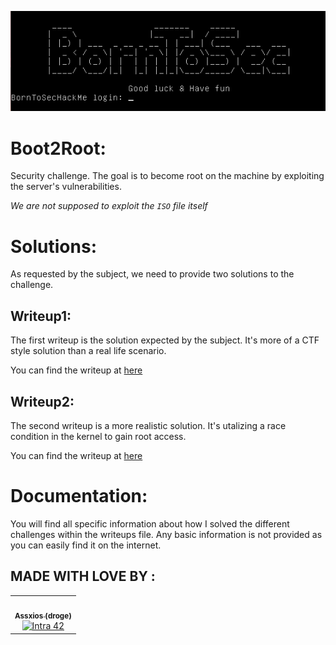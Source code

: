 ![boo2root](./imgs/boot2root.png)

# Boot2Root:
Security challenge. The goal is to become root on the machine by exploiting the server's vulnerabilities.

*We are not supposed to exploit the `ISO` file itself*

# Solutions:
As requested by the subject, we need to provide two solutions to the challenge.

## Writeup1:
The first writeup is the solution expected by the subject. It's more of a CTF style solution than a real life scenario.

You can find the writeup at [here](./writeups/writeup1.md)

## Writeup2:
The second writeup is a more realistic solution. It's utalizing a race condition in the kernel to gain root access.

You can find the writeup at [here](./writeups/writeup2.md)

# Documentation:
You will find all specific information about how I solved the different challenges within the writeups file. Any basic information is not provided as you can easily find it on the internet.

## MADE WITH LOVE BY :

<!-- ALL-CONTRIBUTORS-LIST:START - Do not remove or modify this section -->
<!-- prettier-ignore-start -->
<!-- markdownlint-disable -->
<table>
  <tr>
    <td align="center"><a href="https://github.com/assxios/"><img src="https://avatars.githubusercontent.com/u/53396610?v=4" width="100px;" alt=""/><br /><sub><b>Assxios (droge)</b></sub></a><br /><a href="https://profile.intra.42.fr/users/droge" title="Intra 42"><img src="https://img.shields.io/badge/Paris-FFFFFF?style=plastic&logo=42&logoColor=000000" alt="Intra 42"/></a></td>
  </tr>
</table>
<!-- markdownlint-restore -->
<!-- prettier-ignore-end -->
<!-- ALL-CONTRIBUTORS-LIST:END -->
